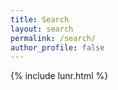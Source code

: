```yaml
---
title: Search
layout: search
permalink: /search/
author_profile: false
---
```

{% include lunr.html %}
